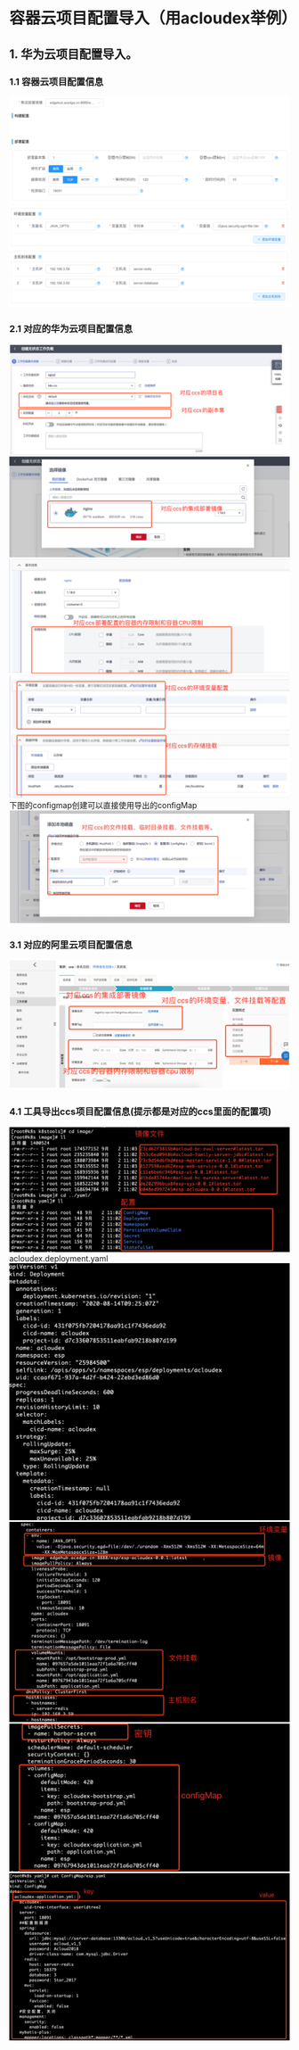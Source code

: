 # 容器云项目配置导入（用acloudex举例）
## 1. 华为云项目配置导入。
### 1.1 容器云项目配置信息
![](assets/10.3.app-create-dc5be485.png)
![](assets/10.3.app-create-27dcc76d.png)
### 2.1 对应的华为云项目配置信息
![](assets/10.3.app-create-110a647f.png)
![](assets/10.3.app-create-0695a4b8.png)
![](assets/10.3.app-create-1dc22aa8.png)
![](assets/10.3.app-create-04b7ca8f.png)
下图的configmap创建可以直接使用导出的configMap
![](assets/10.3.app-create-8020ddd5.png)
### 3.1 对应的阿里云项目配置信息
![](assets/10.3.app-create-1820238e.png)
### 4.1 工具导出ccs项目配置信息(提示都是对应的ccs里面的配置项)
![](assets/10.3.app-create-084e3050.png)
acloudex.deployment.yaml
![](assets/10.3.app-create-21407512.png)
![](assets/10.3.app-create-bd4eb83e.png)
![](assets/10.3.app-create-12673d72.png)
![](assets/10.3.app-create-3988b087.png)
